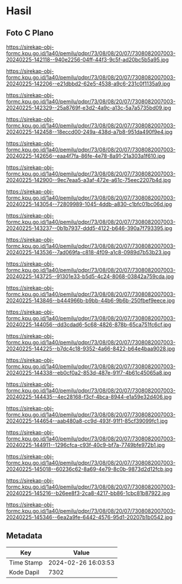 # Hasil

## Foto C Plano

https://sirekap-obj-formc.kpu.go.id/1a40/pemilu/pdpr/73/08/08/20/07/7308082007003-20240225-142118--940e2256-04ff-44f3-9c5f-ad20bc5b5a95.jpg

https://sirekap-obj-formc.kpu.go.id/1a40/pemilu/pdpr/73/08/08/20/07/7308082007003-20240225-142206--e21dbbd2-62e5-4538-a9c6-231c0f1135a9.jpg

https://sirekap-obj-formc.kpu.go.id/1a40/pemilu/pdpr/73/08/08/20/07/7308082007003-20240225-142329--25a8769f-e3d2-4a9c-a13c-5a7a5735bd09.jpg

https://sirekap-obj-formc.kpu.go.id/1a40/pemilu/pdpr/73/08/08/20/07/7308082007003-20240225-142458--18eccd00-249a-438d-a7b8-951da490f9e4.jpg

https://sirekap-obj-formc.kpu.go.id/1a40/pemilu/pdpr/73/08/08/20/07/7308082007003-20240225-142656--eaa4f7fa-86fe-4e78-8a91-21a303a1f610.jpg

https://sirekap-obj-formc.kpu.go.id/1a40/pemilu/pdpr/73/08/08/20/07/7308082007003-20240225-142900--9ec7eaa5-a3af-472e-a61c-75eec2207b4d.jpg

https://sirekap-obj-formc.kpu.go.id/1a40/pemilu/pdpr/73/08/08/20/07/7308082007003-20240225-143054--72809989-1045-4ddb-a830-c1bfc01bc06d.jpg

https://sirekap-obj-formc.kpu.go.id/1a40/pemilu/pdpr/73/08/08/20/07/7308082007003-20240225-143237--0b1b7937-ddd5-4122-b646-390a7f793395.jpg

https://sirekap-obj-formc.kpu.go.id/1a40/pemilu/pdpr/73/08/08/20/07/7308082007003-20240225-143536--7ad069fa-c818-4f09-a1c8-0989d7b53b23.jpg

https://sirekap-obj-formc.kpu.go.id/1a40/pemilu/pdpr/73/08/08/20/07/7308082007003-20240225-143725--91301e33-b5d5-4c24-8068-03842a759cda.jpg

https://sirekap-obj-formc.kpu.go.id/1a40/pemilu/pdpr/73/08/08/20/07/7308082007003-20240225-143846--b444966b-b9bb-44b6-9b6b-250fbef9eece.jpg

https://sirekap-obj-formc.kpu.go.id/1a40/pemilu/pdpr/73/08/08/20/07/7308082007003-20240225-144056--dd3cdad6-5c68-4826-878b-65ca751fc6cf.jpg

https://sirekap-obj-formc.kpu.go.id/1a40/pemilu/pdpr/73/08/08/20/07/7308082007003-20240225-144225--b7dc4c18-9352-4a66-8422-b64e4baa9028.jpg

https://sirekap-obj-formc.kpu.go.id/1a40/pemilu/pdpr/73/08/08/20/07/7308082007003-20240225-144338--eb0cf0a2-853d-487e-91f7-4b61c45065a8.jpg

https://sirekap-obj-formc.kpu.go.id/1a40/pemilu/pdpr/73/08/08/20/07/7308082007003-20240225-144435--4ec28168-f3cf-4bca-8944-e1a59e32d406.jpg

https://sirekap-obj-formc.kpu.go.id/1a40/pemilu/pdpr/73/08/08/20/07/7308082007003-20240225-144654--aab480a8-cc9d-493f-91f1-85cf39099fc1.jpg

https://sirekap-obj-formc.kpu.go.id/1a40/pemilu/pdpr/73/08/08/20/07/7308082007003-20240225-144911--1296cfca-c93f-40c9-bf7a-7749bfe972b1.jpg

https://sirekap-obj-formc.kpu.go.id/1a40/pemilu/pdpr/73/08/08/20/07/7308082007003-20240225-145018--60236c62-8a69-4e79-8c0b-9873d2d12fcb.jpg

https://sirekap-obj-formc.kpu.go.id/1a40/pemilu/pdpr/73/08/08/20/07/7308082007003-20240225-145216--b26ee8f3-2ca8-4217-bb86-1cbc81b87922.jpg

https://sirekap-obj-formc.kpu.go.id/1a40/pemilu/pdpr/73/08/08/20/07/7308082007003-20240225-145346--6ea2a9fe-6442-4576-95d1-20207b1b0542.jpg


## Metadata

| Key        | Value               |
| ---------- | ------------------- |
| Time Stamp | 2024-02-26 16:03:53 |
| Kode Dapil | 7302                |



